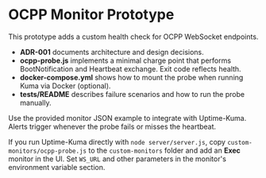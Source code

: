 # OCPP Monitor Prototype

This prototype adds a custom health check for OCPP WebSocket endpoints.

- **ADR-001** documents architecture and design decisions.
- **ocpp-probe.js** implements a minimal charge point that performs BootNotification and Heartbeat exchange. Exit code reflects health.
- **docker-compose.yml** shows how to mount the probe when running Kuma via Docker (optional).
- **tests/README** describes failure scenarios and how to run the probe manually.

Use the provided monitor JSON example to integrate with Uptime-Kuma. Alerts trigger whenever the probe fails or misses the heartbeat.

If you run Uptime-Kuma directly with `node server/server.js`, copy `custom-monitors/ocpp-probe.js` to the `custom-monitors` folder and add an **Exec** monitor in the UI. Set `WS_URL` and other parameters in the monitor's environment variable section.

